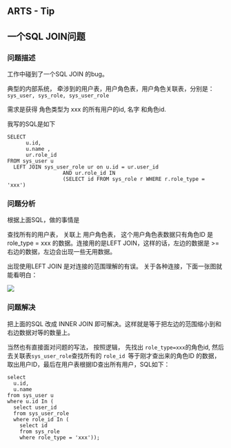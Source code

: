 ## ARTS - Tip
## 一个SQL JOIN问题

### 问题描述

工作中碰到了一个SQL JOIN 的bug。

典型的内部系统， 牵涉到的用户表，用户角色表，用户角色关联表，分别是： ```sys_user, sys_role, sys_user_role```

需求是获得 角色类型为 xxx 的所有用户的id, 名字 和角色id.

我写的SQL是如下


```
SELECT
      u.id,
      u.name ,
      ur.role_id 
FROM sys_user u
  LEFT JOIN sys_user_role ur on u.id = ur.user_id
                  AND ur.role_id IN 
                  (SELECT id FROM sys_role r WHERE r.role_type = 'xxx')
```

### 问题分析

根据上面SQL，做的事情是

查找所有的用户表，  关联上 用户角色表， 这个用户角色表数据只有角色ID 是 role_type = xxx 的数据。连接用的是LEFT JOIN，这样的话，左边的数据是 >= 右边的数据，左边会出现一些无用数据。

出现使用LEFT JOIN 是对连接的范围理解的有误。 关于各种连接，下面一张图就能看明白：

![](https://i.stack.imgur.com/1UKp7.png)

### 问题解决

把上面的SQL 改成 INNER JOIN 即可解决。这样就是等于把左边的范围缩小到和右边数据对等的数量上。

当然也有直接面对问题的写法， 按照逻辑， 先找出 ```role_type=xxx```的角色id, 然后去关联表```sys_user_role```查找所有的 ```role_id ```等于刚才查出来的角色ID 的数据，取出用户ID，最后在用户表根据ID查出所有用户，SQL如下：

```
select
  u.id,
  u.name
from sys_user u
where u.id In (
  select user_id
  from sys_user_role
  where role_id In (
    select id
    from sys_role
    where role_type = 'xxx'));
```


